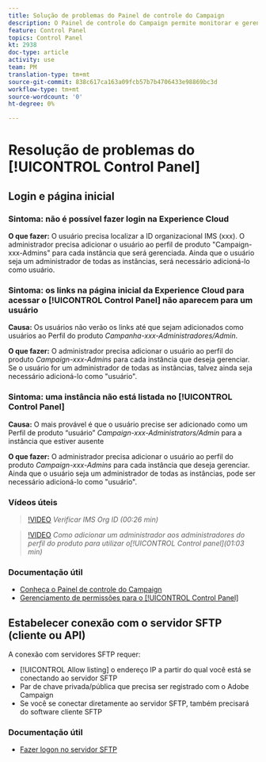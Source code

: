 ```yaml
---
title: Solução de problemas do Painel de controle do Campaign
description: O Painel de controle do Campaign permite monitorar e gerenciar o armazenamento SFTP por instância e endereços IP de lista de permissões.
feature: Control Panel
topics: Control Panel
kt: 2938
doc-type: article
activity: use
team: PM
translation-type: tm+mt
source-git-commit: 838c617ca163a09fcb57b7b4706433e98869bc3d
workflow-type: tm+mt
source-wordcount: '0'
ht-degree: 0%

---
```



# Resolução de problemas do [!UICONTROL Control Panel]

## Login e página inicial

### Sintoma: não é possível fazer login na Experience Cloud

**O que fazer:**
O usuário precisa localizar a ID organizacional IMS (xxx). O administrador precisa adicionar o usuário ao perfil de produto &quot;Campaign-xxx-Admins&quot; para cada instância que será gerenciada. Ainda que o usuário seja um administrador de todas as instâncias, será necessário adicioná-lo como usuário.

### Sintoma: os links na página inicial da Experience Cloud para acessar o [!UICONTROL Control Panel] não aparecem para um usuário

**Causa:**
Os usuários não verão os links até que sejam adicionados como usuários ao Perfil do produto _Campanha-xxx-Administradores/Admin_.

**O que fazer:**
O administrador precisa adicionar o usuário ao perfil do produto _Campaign-xxx-Admins_ para cada instância que deseja gerenciar. Se o usuário for um administrador de todas as instâncias, talvez ainda seja necessário adicioná-lo como &quot;usuário&quot;.

### Sintoma: uma instância não está listada no [!UICONTROL Control Panel]

**Causa:**
O mais provável é que o usuário precise ser adicionado como um Perfil de produto “usuário” _Campaign-xxx-Administrators/Admin_ para a instância que estiver ausente

**O que fazer:**
O administrador precisa adicionar o usuário ao perfil do produto _Campaign-xxx-Admins_ para cada instância que deseja gerenciar. Ainda que o usuário seja um administrador de todas as instâncias, pode ser necessário adicioná-lo como &quot;usuário&quot;.

### Vídeos úteis

>[!VIDEO](https://video.tv.adobe.com/v/27183?quality=12)
*Verificar IMS Org ID (00:26 min)*

>[!VIDEO](https://video.tv.adobe.com/v/27147?quality=12)
*Como adicionar um administrador aos administradores do perfil do produto para utilizar o[!UICONTROL Control panel](01:03 min)*

### Documentação útil

* [Conheça o Painel de controle do Campaign](https://helpx.adobe.com/br/campaign/kb/control-panel-overview.html)
* [Gerenciamento de permissões para o [!UICONTROL Control Panel]](https://helpx.adobe.com/br/campaign/kb/control-panel-access.html)

## Estabelecer conexão com o servidor SFTP (cliente ou API)

A conexão com servidores SFTP requer:

* [!UICONTROL Allow listing] o endereço IP a partir do qual você está se conectando ao servidor SFTP
* Par de chave privada/pública que precisa ser registrado com o Adobe Campaign
* Se você se conectar diretamente ao servidor SFTP, também precisará do software cliente SFTP

### Documentação útil

* [Fazer logon no servidor SFTP](https://helpx.adobe.com/br/campaign/kb/control-panel-sftp.html#LoggingintoyourSFTPserver)

